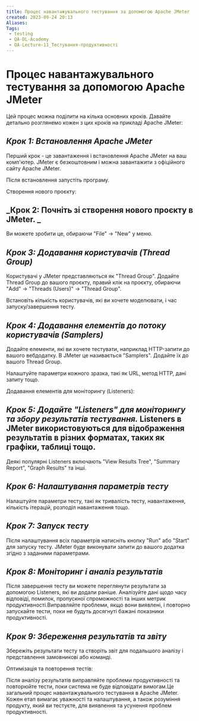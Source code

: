 ```yaml
---
title: Процес навантажувального тестування за допомогою Apache JMeter 
created: 2023-09-24 20:13
Aliases:
Tags: 
 - testing
 - QA-DL-Academy
 - QA-Lecture-11_Тестування-продуктивності
---
```


# Процес навантажувального тестування за допомогою Apache JMeter 

Цей процес можна поділити на кілька основних кроків. Давайте детально розглянемо кожен з цих кроків на прикладі Apache JMeter:

## _Крок 1: Встановлення Apache JMeter_

Перший крок - це завантаження і встановлення Apache JMeter на ваш комп'ютер. JMeter є безкоштовним і можна завантажити з офіційного сайту Apache JMeter.

Після встановлення запустіть програму.

Створення нового проєкту:

## _Крок 2: Почніть зі створення нового проєкту в JMeter. _

Ви можете зробити це, обираючи "File" -> "New" у меню.

## _Крок 3: Додавання користувачів (Thread Group)_

Користувачі у JMeter представляються як "Thread Group". Додайте Thread Group до вашого проєкту, правий клік на проєкту, обираючи "Add" -> "Threads (Users)" -> "Thread Group".

Встановіть кількість користувачів, які ви хочете моделювати, і час запуску/завершення тесту.

## _Крок 4: Додавання елементів до потоку користувачів (Samplers)_

Додайте елементи, які ви хочете тестувати, наприклад HTTP-запити до вашого вебдодатку. В JMeter це називається "Samplers". Додайте їх до вашого Thread Group.

Налаштуйте параметри кожного зразка, такі як URL, метод HTTP, дані запиту тощо.

Додавання елементів для моніторингу (Listeners):

## _Крок 5: Додайте "Listeners" для моніторингу та збору результатів тестування._ Listeners в JMeter використовуються для відображення результатів в різних форматах, таких як графіки, таблиці тощо.

Деякі популярні Listeners включають "View Results Tree", "Summary Report", "Graph Results" та інші.

## _Крок 6: Налаштування параметрів тесту_

Налаштуйте параметри тесту, такі як тривалість тесту, навантаження, кількість ітерацій, розподіл навантаження тощо.

## _Крок 7: Запуск тесту_

Після налаштування всіх параметрів натисніть кнопку "Run" або "Start" для запуску тесту. JMeter буде виконувати запити до вашого додатка згідно з заданими параметрами.

## _Крок 8: Моніторинг і аналіз результатів_

Після завершення тесту ви можете переглянути результати за допомогою Listeners, які ви додали раніше. Аналізуйте дані щодо часу відповіді, помилок, пропускної спроможності та інших метрик продуктивності.Виправляйте проблеми, якщо вони виявлені, і повторно запускайте тести, поки не будуть досягнуті бажані показники продуктивності.

## _Крок 9: Збереження результатів та звіту_

Збережіть результати тесту та створіть звіт для подальшого аналізу і представлення замовникові або команді.

Оптимізація та повторення тестів:

Після аналізу результатів виправляйте проблеми продуктивності та повторюйте тести, поки система не буде відповідати вимогам.Це загальний процес навантажувального тестування в Apache JMeter. Кожен етап вимагає уважності та налаштування, а також розуміння продукту, який ви тестуєте, для виявлення та усунення проблем продуктивності. 


